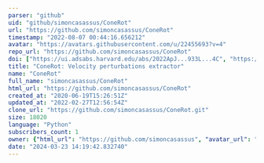 ```yaml
---
parser: "github"
uid: "github/simoncasassus/ConeRot"
url: "https://github.com/simoncasassus/ConeRot"
timestamp: "2022-08-07 00:44:16.656212"
avatar: "https://avatars.githubusercontent.com/u/22455693?v=4"
repo_url: "https://github.com/simoncasassus/ConeRot"
doi: ["https://ui.adsabs.harvard.edu/abs/2022ApJ...933L...4C", "https://ui.adsabs.harvard.edu/abs/2022ascl.soft07027C/abstract"]
title: "ConeRot: Velocity perturbations extractor"
name: "ConeRot"
full_name: "simoncasassus/ConeRot"
html_url: "https://github.com/simoncasassus/ConeRot"
created_at: "2020-06-19T15:26:51Z"
updated_at: "2022-02-27T12:56:54Z"
clone_url: "https://github.com/simoncasassus/ConeRot.git"
size: 18020
language: "Python"
subscribers_count: 1
owner: {"html_url": "https://github.com/simoncasassus", "avatar_url": "https://avatars.githubusercontent.com/u/22455693?v=4", "login": "simoncasassus", "type": "User"}
date: "2024-03-23 14:19:42.832740"
---
```

